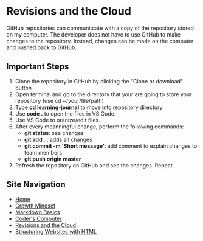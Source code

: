 # Revisions and the Cloud

GitHub repositories can communitcate with a copy of the repository stored on my computer. The developer does not have to use GitHub to make changes to the repository. Instead, changes can be made on the computer and pushed back to GitHub. 

## Important Steps
1. Clone the repository in GitHub by clicking the "Clone or download" button 
2. Open terminal and go to the directory that your are going to store your repository (use cd ~/your/file/path)
3. Type **cd learning-journal** to move into repository directory 
4. Use **code .** to open the files in VS Code. 
5. Use VS Code to oranize/edit files. 
6. After every meanningful change, perform the following commands: 
    - **git status**: see changes 
    - **git add** . : adds all changes 
    - **git commit -m 'Short message'**: add comment to explain changes to team members 
    - **git push origin master** 
7. Refresh the repository on GitHub and see the changes. Repeat. 

## Site Navigation 
- [Home](https://alison-mohr.github.io/learning-journal/)
- [Growth Mindset](https://alison-mohr.github.io/learning-journal/Growth_Mindset.html)
- [Markdown Basics](https://alison-mohr.github.io/learning-journal/Learning_Markdown.html)
- [Coder's Computer](https://alison-mohr.github.io/learning-journal/Coders_Computer.html) 
- [Revisions and the Cloud](https://alison-mohr.github.io/learning-journal/Revisions.html) 
- [Structuring Websites with HTML](https://alison-mohr.github.io/learning-journal/using_html.html)
